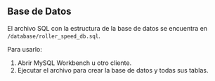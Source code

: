 ## Base de Datos

El archivo SQL con la estructura de la base de datos se encuentra en `/database/roller_speed_db.sql`.

Para usarlo:
1. Abrir MySQL Workbench u otro cliente.
2. Ejecutar el archivo para crear la base de datos y todas sus tablas.
